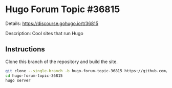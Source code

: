 # Hugo Forum Topic #36815

Details: <https://discourse.gohugo.io/t/36815>

Description: Cool sites that run Hugo

## Instructions

Clone this branch of the repository and build the site.

```bash
git clone --single-branch -b hugo-forum-topic-36815 https://github.com/jmooring/hugo-testing hugo-forum-topic-36815
cd hugo-forum-topic-36815
hugo server
```

